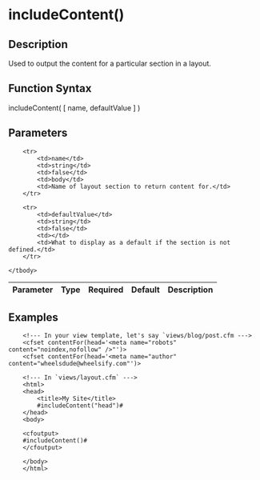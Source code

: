 # includeContent()

## Description
Used to output the content for a particular section in a layout.

## Function Syntax
includeContent( [ name, defaultValue ] )


## Parameters
<table>
	<thead>
		<tr>
			<th>Parameter</th>
			<th>Type</th>
			<th>Required</th>
			<th>Default</th>
			<th>Description</th>
		</tr>
	</thead>
	<tbody>
		
		<tr>
			<td>name</td>
			<td>string</td>
			<td>false</td>
			<td>body</td>
			<td>Name of layout section to return content for.</td>
		</tr>
		
		<tr>
			<td>defaultValue</td>
			<td>string</td>
			<td>false</td>
			<td></td>
			<td>What to display as a default if the section is not defined.</td>
		</tr>
		
	</tbody>
</table>


## Examples
	
		<!--- In your view template, let's say `views/blog/post.cfm --->
		<cfset contentFor(head='<meta name="robots" content="noindex,nofollow" />"')>
		<cfset contentFor(head='<meta name="author" content="wheelsdude@wheelsify.com"')>
		
		<!--- In `views/layout.cfm` --->
		<html>
		<head>
		    <title>My Site</title>
		    #includeContent("head")#
		</head>
		<body>

		<cfoutput>
		#includeContent()#
		</cfoutput>

		</body>
		</html>
